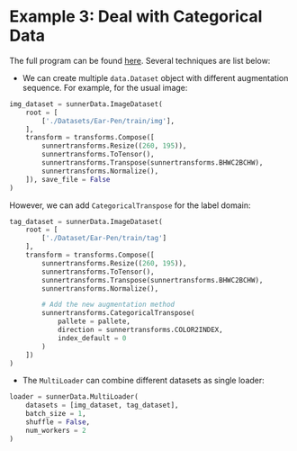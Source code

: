 # Example 3: Deal with Categorical Data

The full program can be found [here](https://github.com/SunnerLi/Torchvision_sunner/blob/master/example/simple_categorical_example.py). Several techniques are list below:

* We can create multiple ``data.Dataset`` object with different augmentation sequence. For example, for the usual image:
```python
img_dataset = sunnerData.ImageDataset(
    root = [
        ['./Datasets/Ear-Pen/train/img'], 
    ],
    transform = transforms.Compose([
        sunnertransforms.Resize((260, 195)),
        sunnertransforms.ToTensor(),
        sunnertransforms.Transpose(sunnertransforms.BHWC2BCHW),
        sunnertransforms.Normalize(),
    ]), save_file = False
)
```
However, we can add ``CategoricalTranspose`` for the label domain:
```python
tag_dataset = sunnerData.ImageDataset(
    root = [
        ['./Dataset/Ear-Pen/train/tag']
    ],
    transform = transforms.Compose([
        sunnertransforms.Resize((260, 195)),
        sunnertransforms.ToTensor(),
        sunnertransforms.Transpose(sunnertransforms.BHWC2BCHW),
        sunnertransforms.Normalize(),

        # Add the new augmentation method
        sunnertransforms.CategoricalTranspose(
            pallete = pallete, 
            direction = sunnertransforms.COLOR2INDEX, 
            index_default = 0
        )
    ])
)
```

* The ``MultiLoader`` can combine different datasets as single loader:
```python
loader = sunnerData.MultiLoader(
    datasets = [img_dataset, tag_dataset], 
    batch_size = 1, 
    shuffle = False, 
    num_workers = 2
)
```